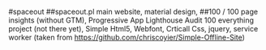#spaceout
##spaceout.pl main website, material design, 
##100 / 100 page insights (without GTM),
Progressive App Lighthouse Audit 100 everything project (not there yet),
Simple Html5, Webfont, Crticall Css, jquery, service worker (taken from https://github.com/chriscoyier/Simple-Offline-Site)    


